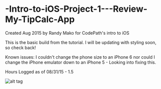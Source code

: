 # -Intro-to-iOS-Project-1---Review-My-TipCalc-App
Created Aug 2015 by Randy Mako for CodePath's intro to iOS

This is the basic build from the tutorial. I will be updating with styling soon, so check back! 

Known issues: I couldn't change the phone size to an iPhone 6 nor could I change the iPhone emulator down to an iPhone 5 - Looking into fixing this.

Hours Logged as of 08/31/15 - 1.5

![alt tag](https://raw.github.com/urandymako/-Intro-to-iOS-Project-1---Review-My-TipCalc-App/branch/path/to/TipCalc.gif)
